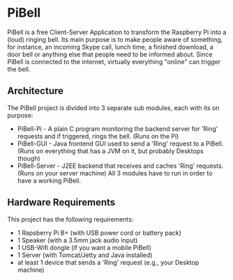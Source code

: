 # PiBell
PiBell is a free Client-Server Application to transform the Raspberry Pi into a (loud) ringing bell. Its main purpose is to make people aware of something, for instance, an incoming Skype call, lunch time, a finished download, a door bell or anything else that people need to be informed about. Since PiBell is connected to the internet, virtually everything "online" can trigger the bell.

## Architecture
The PiBell project is divided into 3 separate sub modules, each with its on purpose:
* PiBell-Pi - A plain C program monitoring the backend server for 'Ring' requests and if triggered, rings the bell. (Runs on the Pi)
* PiBell-GUI - Java frontend GUI used to send a 'Ring' request to a PiBell. (Runs on everything that has a JVM on it, but probably Desktops though)
* PiBell-Server - J2EE backend that receives and caches 'Ring' requests. (Runs on your server machine)
All 3 modules have to run in order to have a working PiBell.

## Hardware Requirements
This project has the following requirements:
+ 1 Rapsberry Pi B+ (with USB power cord or battery pack)
+ 1 Speaker (with a 3.5mm jack audio input)
+ 1 USB-Wifi dongle (if you want a mobile PiBell)
+ 1 Server (with Tomcat/Jetty and Java installed)
+ at least 1 device that sends a 'Ring' request (e.g., your Desktop machine)

